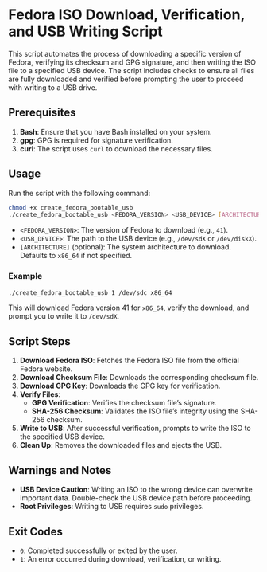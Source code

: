 
# Fedora ISO Download, Verification, and USB Writing Script

This script automates the process of downloading a specific version of Fedora, verifying its checksum and GPG signature, and then writing the ISO file to a specified USB device. The script includes checks to ensure all files are fully downloaded and verified before prompting the user to proceed with writing to a USB drive.

## Prerequisites

1. **Bash**: Ensure that you have Bash installed on your system.
2. **gpg**: GPG is required for signature verification.
3. **curl**: The script uses `curl` to download the necessary files.

## Usage

Run the script with the following command:
```bash
chmod +x create_fedora_bootable_usb
./create_fedora_bootable_usb <FEDORA_VERSION> <USB_DEVICE> [ARCHITECTURE]
```

- `<FEDORA_VERSION>`: The version of Fedora to download (e.g., `41`).
- `<USB_DEVICE>`: The path to the USB device (e.g., `/dev/sdX` or `/dev/diskX`).
- `[ARCHITECTURE]` (optional): The system architecture to download. Defaults to `x86_64` if not specified.

### Example

```bash
./create_fedora_bootable_usb 1 /dev/sdc x86_64
```

This will download Fedora version 41 for `x86_64`, verify the download, and prompt you to write it to `/dev/sdX`.

## Script Steps

1. **Download Fedora ISO**: Fetches the Fedora ISO file from the official Fedora website.
2. **Download Checksum File**: Downloads the corresponding checksum file.
3. **Download GPG Key**: Downloads the GPG key for verification.
4. **Verify Files**:
   - **GPG Verification**: Verifies the checksum file’s signature.
   - **SHA-256 Checksum**: Validates the ISO file’s integrity using the SHA-256 checksum.
5. **Write to USB**: After successful verification, prompts to write the ISO to the specified USB device.
6. **Clean Up**: Removes the downloaded files and ejects the USB.

## Warnings and Notes

- **USB Device Caution**: Writing an ISO to the wrong device can overwrite important data. Double-check the USB device path before proceeding.
- **Root Privileges**: Writing to USB requires `sudo` privileges.

## Exit Codes

- `0`: Completed successfully or exited by the user.
- `1`: An error occurred during download, verification, or writing.
